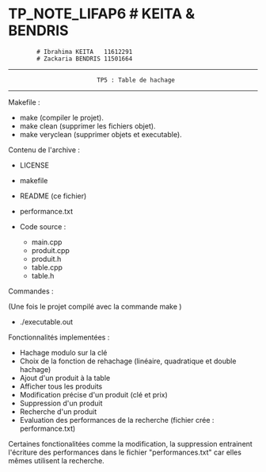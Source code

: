 # TP_NOTE_LIFAP6  # KEITA & BENDRIS


			# Ibrahima KEITA   11612291
			# Zackaria BENDRIS 11501664

*****************************************************************************
                             TP5 : Table de hachage
*****************************************************************************

Makefile :
- make (compiler le projet).
- make clean (supprimer les fichiers objet).
- make veryclean (supprimer objets et executable).

Contenu de l'archive :
- LICENSE
- makefile
- README (ce fichier)

- performance.txt

- Code source :
    - main.cpp
    - produit.cpp
    - produit.h
    - table.cpp
    - table.h

Commandes :

(Une fois le projet compilé avec la commande make )
- ./executable.out 

Fonctionnalités implementées :

- Hachage modulo sur la clé
- Choix de la fonction de rehachage (linéaire, quadratique et double hachage)
- Ajout d'un produit à la table
- Afficher tous les produits
- Modification précise d'un produit (clé et prix)
- Suppression d'un produit
- Recherche d'un produit
- Evaluation des performances de la recherche (fichier crée : performance.txt)

Certaines fonctionalitées comme la modification, la suppression entrainent l'écriture des performances dans le fichier "performances.txt" car elles mêmes utilisent la recherche.



